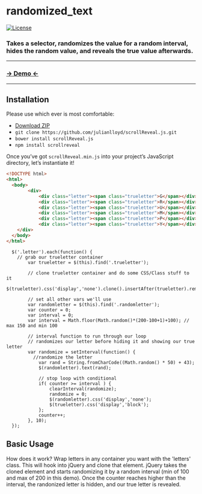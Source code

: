 # randomized_text
 [![License](http://img.shields.io/badge/License-MIT-blue.svg)](http://opensource.org/licenses/MIT)

### Takes a selector, randomizes the value for a random interval, hides the random value, and reveals the true value afterwards.

***

### [→ Demo ←](http://google.com)

***

Installation
------------

Please use which ever is most comfortable:

- [Download ZIP](https://github.com/julianlloyd/scrollReveal.js/archive/master.zip)
- `git clone https://github.com/julianlloyd/scrollReveal.js.git`
- `bower install scrollReveal.js`
- `npm install scrollreveal`

Once you’ve got `scrollReveal.min.js` into your project’s JavaScript directory, let’s instantiate it!

```html
<!DOCTYPE html>
<html>
  <body>
		<div>
			<div class="letter"><span class="trueletter">G</span></div>
			<div class="letter"><span class="trueletter">R</span></div>
			<div class="letter"><span class="trueletter">U</span></div>
			<div class="letter"><span class="trueletter">M</span></div>
			<div class="letter"><span class="trueletter">P</span></div>
			<div class="letter"><span class="trueletter">Y</span></div>
    </div>
  </body>
</html>
```

```jQuery
  $('.letter').each(function() {
    // grab our trueletter container
		var trueletter = $(this).find('.trueletter'); 
		
		// clone trueletter container and do some CSS/Class stuff to it
		$(trueletter).css('display','none').clone().insertAfter(trueletter).removeClass('trueletter').addClass('randomletter').css('display','block');
		
		// set all other vars we'll use
		var randomletter = $(this).find('.randomletter');
		var counter = 0;
		var interval = 0;
		var interval = Math.floor(Math.random()*(200-100+1)+100); // max 150 and min 100

		// interval function to run through our loop
		// randomizes our letter before hiding it and showing our true letter
		var randomize = setInterval(function() {
		  //randomize the letter
			var rand = String.fromCharCode((Math.random() * 50) + 43);
			$(randomletter).text(rand);

			// stop loop with conditional
			if( counter >= interval ) {
				clearInterval(randomize);
				randomize = 0;
				$(randomletter).css('display','none');
				$(trueletter).css('display','block');
			};
			counter++;
		}, 10);	
  });
```
Basic Usage
-----------

How does it work? Wrap letters in any container you want with the 'letters' class. This will hook into jQuery and clone that element. jQuery takes the cloned element and starts randomizing it by a random interval (min of 100 and max of 200 in this demo). Once the counter reaches higher than the interval, the randonized letter is hidden, and our true letter is revealed.

